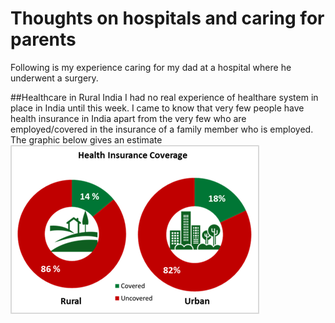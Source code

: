 # Thoughts on hospitals and caring for parents
Following is my experience caring for my dad at a hospital where he underwent a surgery.

##Healthcare in Rural India
I had no real experience of healthare system in place in India until this week. I came to know that very few people have health insurance in India apart from the very few who are employed/covered in the insurance of a family member who is employed. The graphic below gives an estimate
![](/images/Health_Insurance_Coverage_in_India_(Stats_from_NSSO_survey).png "Health Insurance Coverage in India:Stats from NSSO survey")
